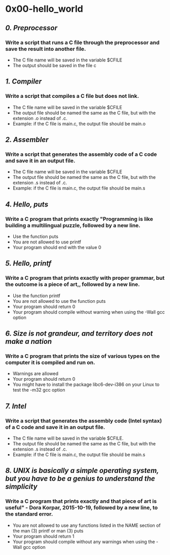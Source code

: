 # __0x00-hello_world__
## _0. Preprocessor_
### Write a script that runs a C file through the preprocessor and save the result into another file.
* The C file name will be saved in the variable $CFILE
* The output should be saved in the file c
## 

## _1. Compiler_
### Write a script that compiles a C file but does not link.
* The C file name will be saved in the variable $CFILE
* The output file should be named the same as the C file, but with the extension .o instead of .c.
* Example: if the C file is main.c, the output file should be main.o
##

## _2. Assembler_
### Write a script that generates the assembly code of a C code and save it in an output file.
* The C file name will be saved in the variable $CFILE
* The output file should be named the same as the C file, but with the extension .s instead of .c. 
* Example: if the C file is main.c, the output file should be main.s
##
## _4. Hello, puts_
### Write a C program that prints exactly "Programming is like building a multilingual puzzle, followed by a new line.
* Use the function puts
* You are not allowed to use printf
* Your program should end with the value 0
##
## _5. Hello, printf_
### Write a C program that prints exactly with proper grammar, but the outcome is a piece of art,, followed by a new line.
* Use the function printf
* You are not allowed to use the function puts
* Your program should return 0
* Your program should compile without warning when using the -Wall gcc option
##
## _6. Size is not grandeur, and territory does not make a nation_
### Write a C program that prints the size of various types on the computer it is compiled and run on.
* Warnings are allowed 
* Your program should return 0 
* You might have to install the package libc6-dev-i386 on your Linux to test the -m32 gcc option
##
## _7. Intel_
### Write a script that generates the assembly code (Intel syntax) of a C code and save it in an output file.
* The C file name will be saved in the variable $CFILE.
* The output file should be named the same as the C file, but with the extension .s instead of .c.
* Example: if the C file is main.c, the output file should be main.s
##
## _8. UNIX is basically a simple operating system, but you have to be a genius to understand the simplicity_
### Write a C program that prints exactly and that piece of art is useful" - Dora Korpar, 2015-10-19, followed by a new line, to the standard error.
* You are not allowed to use any functions listed in the NAME section of the man (3) printf or man (3) puts
* Your program should return 1
* Your program should compile without any warnings when using the -Wall gcc option
##

